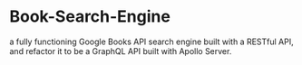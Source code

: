 # Book-Search-Engine
a fully functioning Google Books API search engine built with a RESTful API, and refactor it to be a GraphQL API built with Apollo Server.
